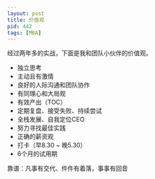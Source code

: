 ```yaml
---
layout: post
title: 价值观
pid: 442
tags: [MBA]
---
```


经过两年多的实战，下面是我和团队小伙伴的价值观。

+ 独立思考
+ 主动且有激情
+ 良好的人际沟通和团队协作
+ 有同理心和大局观
+ 有效产出（TOC）
+ 定期复盘、接受失败、持续尝试
+ 全栈发展、自我定位CEO
+ 努力寻找最佳实践
+ 正确的薪资观
+ 打卡（早8.30 ~ 晚5.30）
+ 6个月的试用期

靠谱：凡事有交代、件件有着落，事事有回音